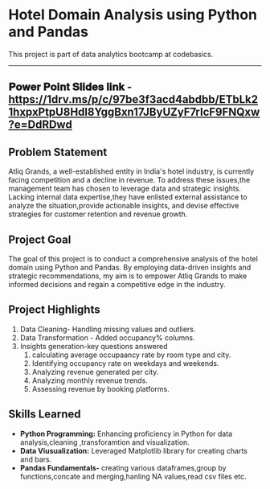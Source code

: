 # Hotel Domain Analysis using Python and Pandas
  This project is part of data analytics bootcamp at codebasics.

---------------------------------------------------
𝐏𝐨𝐰𝐞𝐫 𝐏𝐨𝐢𝐧𝐭 𝐒𝐥𝐢𝐝𝐞𝐬 𝐥𝐢𝐧𝐤 -https://1drv.ms/p/c/97be3f3acd4abdbb/ETbLk21hxpxPtpU8Hdl8YggBxn17JByUZyF7rIcF9FNQxw?e=DdRDwd
----------------------------------------------------


## Problem Statement

Atliq Grands, a well-established entity in India's hotel industry, is currently facing competition and a decline in revenue.  To address these issues,the management team has
chosen to leverage data and strategic insights. Lacking internal data expertise,they have enlisted external assistance to analyze the situation,provide actionable insights,
and devise effective strategies for customer retention and revenue growth.

## Project Goal

The goal of this project is to conduct a comprehensive analysis of the hotel domain using Python and Pandas. By employing data-driven insights and strategic recommendations,
my  aim is to empower Atliq Grands to make informed decisions and regain a competitive edge in the industry.

## Project Highlights

1. Data Cleaning- Handling missing values and outliers.
2. Data Transformation - Added occupancy% columns.
3. Insights generation-key questions answered 
   1. calculating average  occupaancy rate by room type and city. 
   2. Identifying occupancy rate on weekdays and weekends.
   3. Analyzing  revenue generated per city.
   4. Analyzing monthly revenue trends.
   5. Assessing revenue by booking platforms.

## Skills Learned
- **Python Programming:** Enhancing proficiency in Python for data analysis,cleaning ,transforamtion and visualization.
- **Data Viusualization:** Leveraged Matplotlib library for creating charts and bars.
- **Pandas Fundamentals-** creating various dataframes,group by functions,concate and merging,hanling NA values,read csv files etc.
